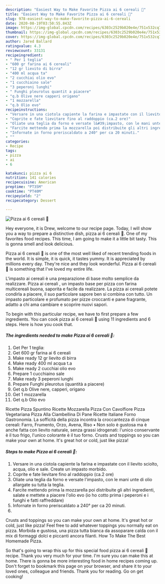 ```yaml
---
description: "Easiest Way to Make Favorite Pizza ai 6 cereali 🍕"
title: "Easiest Way to Make Favorite Pizza ai 6 cereali 🍕"
slug: 978-easiest-way-to-make-favorite-pizza-ai-6-cereali
date: 2020-08-19T03:50:55.843Z
image: https://img-global.cpcdn.com/recipes/6303c2529b020e4e/751x532cq70/pizza-ai-6-cereali-🍕-recipe-main-photo.jpg
thumbnail: https://img-global.cpcdn.com/recipes/6303c2529b020e4e/751x532cq70/pizza-ai-6-cereali-🍕-recipe-main-photo.jpg
cover: https://img-global.cpcdn.com/recipes/6303c2529b020e4e/751x532cq70/pizza-ai-6-cereali-🍕-recipe-main-photo.jpg
author: Jared Ballard
ratingvalue: 4.3
reviewcount: 33131
recipeingredient:
- " Per 1 teglia"
- "600 gr farina ai 6 cereali"
- "12 gr lievito di birra"
- "400 ml acqua ta"
- "2 cucchiai olio evo"
- "1 cucchiaino sale"
- "3 peperoni lunghi"
- " Funghi pleurotus quantit a piacere"
- "q.b Olive nere capperi origano"
- "1 mozzarella"
- "q.b Olio evo"
recipeinstructions:
- "Versare in una ciotola capiente la farina e impastate con il lievito sciolto, acqua, olio e sale. Create un impasto morbido."
- "Coprite e fate lievitare fino al raddoppio (ca.2 ore)"
- "Oliate una teglia da forno e versate l&#39;impasto, con le mani unte di olio allargate su tutta la teglia."
- "Farcite mettendo prima la mozzarella poi distribuite gli altri ingredienti, salate e mettete a piacere l&#39;olio evo (io ho cotto prima i peperoni e i funghi e fatti raffreddare)"
- "Infornate in forno preriscaldato a 240° per ca 20 minuti."
- ""
categories:
- Recipe
tags:
- pizza
- ai
- 6

katakunci: pizza ai 6 
nutrition: 141 calories
recipecuisine: American
preptime: "PT35M"
cooktime: "PT40M"
recipeyield: "2"
recipecategory: Dessert

---
```



![Pizza ai 6 cereali 🍕](https://img-global.cpcdn.com/recipes/6303c2529b020e4e/751x532cq70/pizza-ai-6-cereali-🍕-recipe-main-photo.jpg)

Hey everyone, it is Drew, welcome to our recipe page. Today, I will show you a way to prepare a distinctive dish, pizza ai 6 cereali 🍕. One of my favorites food recipes. This time, I am going to make it a little bit tasty. This is gonna smell and look delicious.

Pizza ai 6 cereali 🍕 is one of the most well liked of recent trending foods in the world. It is simple, it is quick, it tastes yummy. It is appreciated by millions every day. They're nice and they look wonderful. Pizza ai 6 cereali 🍕 is something that I've loved my entire life.

L&#39;impasto ai cereali è una preparazione di base molto semplice da realizzare. Pizza ai cereali , un impasto base per pizza con farina multicereali buona, saporita e facile da realizzare. La pizza ai cereali potete condirla a piacere, il suo particolare sapore ben si combina con tutto. Un impasto particolare e profumato per pizze croccanti e pane fragrante, adatto a chi ama cambiare e scoprire nuovi sapori.


To begin with this particular recipe, we have to first prepare a few ingredients. You can cook pizza ai 6 cereali 🍕 using 11 ingredients and 6 steps. Here is how you cook that.

<!--inarticleads1-->

##### The ingredients needed to make Pizza ai 6 cereali 🍕:

1. Get  Per 1 teglia:
1. Get 600 gr farina ai 6 cereali
1. Make ready 12 gr lievito di birra
1. Make ready 400 ml acqua t.a
1. Make ready 2 cucchiai olio evo
1. Prepare 1 cucchiaino sale
1. Make ready 3 peperoni lunghi
1. Prepare  Funghi pleurotus (quantità a piacere)
1. Get q.b Olive nere, capperi, origano
1. Get 1 mozzarella
1. Get q.b Olio evo


Ricette Pizza Spuntino Ricette Mozzarella Pizza Con Cavolfiore Pizza Vegetariana Pizza Alla Ciambellina Di Pane Ricette Italiane Forno Gastronomia. La sofficità della pizza incontra la croccantezza di cinque cereali: Farro, Frumento, Orzo, Avena, Riso • Non solo è gustosa ma è anche fatta con lievito naturale, senza grassi idrogenati: l&#39;unico conservante è il tuo frigo, l&#39;unico colorante è il tuo forno. Crusts and toppings so you can make your own at home. It&#39;s great hot or cold, just like pizza! 

<!--inarticleads2-->

##### Steps to make Pizza ai 6 cereali 🍕:

1. Versare in una ciotola capiente la farina e impastate con il lievito sciolto, acqua, olio e sale. Create un impasto morbido.
1. Coprite e fate lievitare fino al raddoppio (ca.2 ore)
1. Oliate una teglia da forno e versate l&#39;impasto, con le mani unte di olio allargate su tutta la teglia.
1. Farcite mettendo prima la mozzarella poi distribuite gli altri ingredienti, salate e mettete a piacere l&#39;olio evo (io ho cotto prima i peperoni e i funghi e fatti raffreddare)
1. Infornate in forno preriscaldato a 240° per ca 20 minuti.
1. 


Crusts and toppings so you can make your own at home. It&#39;s great hot or cold, just like pizza! Feel free to add whatever toppings you normally eat on pizza. Morbida e gustosa, una pizza tutta bianca da assoparare calda con il mix di formaggi dolci e piccanti ancora filanti. How To Make The Best Homemade Pizza. 

So that's going to wrap this up for this special food pizza ai 6 cereali 🍕 recipe. Thank you very much for your time. I'm sure you can make this at home. There is gonna be more interesting food in home recipes coming up. Don't forget to bookmark this page on your browser, and share it to your loved ones, colleague and friends. Thank you for reading. Go on get cooking!
